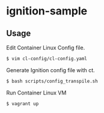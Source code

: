 # ignition-sample

## Usage

Edit Container Linux Config file.

```bash
$ vim cl-config/cl-config.yaml
```

Generate Ignition config file with ct.

```bash
$ bash scripts/config_transpile.sh
```

Run Container Linux VM

```bash
$ vagrant up
```